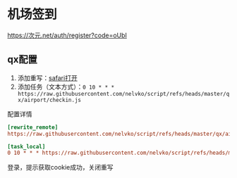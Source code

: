 # 机场签到
https://次元.net/auth/register?code=oUbI

## qx配置
1. 添加重写：[safari打开](quantumult-x:///add-resource?remote-resource={"rewrite_remote":["https://raw.githubusercontent.com/nelvko/script/refs/heads/master/qx/airport/rewrite.snippet,tag=机场_获取Cookie"]})
2. 添加任务（文本方式）：`0 10 * * * https://raw.githubusercontent.com/nelvko/script/refs/heads/master/qx/airport/checkin.js`

配置详情
```ini
[rewrite_remote]
https://raw.githubusercontent.com/nelvko/script/refs/heads/master/qx/airport/rewrite.snippet, tag=机场_获取Cookie, update-interval=86400, opt-parser=false, enabled=true

[task_local]
0 10 * * * https://raw.githubusercontent.com/nelvko/script/refs/heads/master/qx/airport/checkin.js, tag=机场签到, enabled=true
```

登录，提示获取cookie成功，关闭重写
